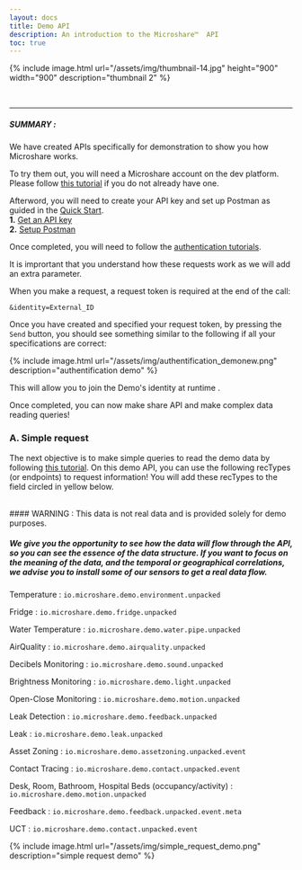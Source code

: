 ```yaml
---
layout: docs
title: Demo API
description: An introduction to the Microshare™  API 
toc: true
---
```





{% include image.html url="/assets/img/thumbnail-14.jpg" height="900" width="900" description="thumbnail 2" %}


<br>

---------------------------------------

##### SUMMARY : 


We have created APIs specifically for demonstration to show you how Microshare works.  

To try them out, you will need a Microshare account on the dev platform. Please follow [this tutorial](../../../general/quick-start/create-an-account) if you do not already have one. 

Afterword,  you will need to create your API key and set up Postman as guided in the [Quick Start](../quick-start).
<br>
**1.** [Get an API key](./#1-get-an-api-key)
<br>
**2.** [Setup Postman](./#2-setup-postman) 

Once completed, you will need to follow the [authentication tutorials](../authentication). 

It is imprortant that you understand how these requests work as we will add an extra parameter. 

When you make a request, a request token is required at the end of the call:

`&identity=External_ID`

Once you have created and specified your request token, by pressing the `Send` button, you should see something similar to the following if all your specifications are correct:

{% include image.html url="/assets/img/authentification_demonew.png" description="authentification demo" %}

This will allow you to join the Demo's identity at runtime .

Once completed, you can now make share API and make complex data reading queries! 


### A. Simple request

The next objective is to make simple queries to read the demo data by following [this tutorial](../share-api). On this demo API, you can use the following recTypes (or endpoints) to request information! You will add these recTypes to the field circled in yellow below.

<br>
#### WARNING : This data is not real data and is provided solely for demo purposes.

##### We give you the opportunity to see how the data will flow through the API, so you can see the essence of the data structure. If you want to focus on the meaning of the data, and the temporal or geographical correlations, we advise you to install some of our sensors to get a real data flow.

Temperature : `io.microshare.demo.environment.unpacked`

Fridge : `io.microshare.demo.fridge.unpacked`

Water Temperature : `io.microshare.demo.water.pipe.unpacked`

AirQuality : `io.microshare.demo.airquality.unpacked`

Decibels Monitoring : `io.microshare.demo.sound.unpacked`

Brightness Monitoring : `io.microshare.demo.light.unpacked`

Open-Close Monitoring : `io.microshare.demo.motion.unpacked` 

Leak Detection : `io.microshare.demo.feedback.unpacked`

Leak : `io.microshare.demo.leak.unpacked`

Asset Zoning : `io.microshare.demo.assetzoning.unpacked.event`

Contact Tracing : `io.microshare.demo.contact.unpacked.event`

Desk, Room, Bathroom, Hospital Beds (occupancy/activity)  : `io.microshare.demo.motion.unpacked`

Feedback : `io.microshare.demo.feedback.unpacked.event.meta`

UCT : `io.microshare.demo.contact.unpacked.event`

{% include image.html url="/assets/img/simple_request_demo.png" description="simple request demo" %}

<br>
 
